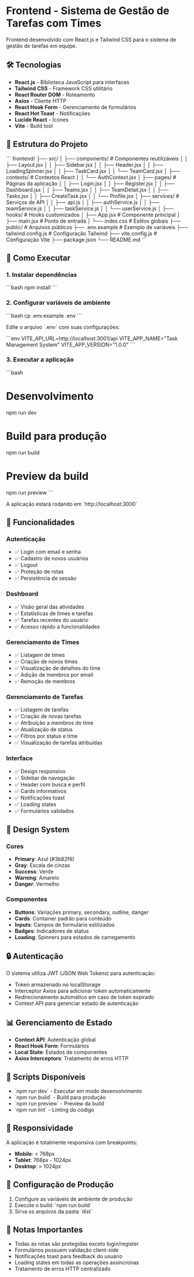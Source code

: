 # Frontend - Sistema de Gestão de Tarefas com Times

Frontend desenvolvido com React.js e Tailwind CSS para o sistema de gestão de tarefas em equipe.

## 🛠️ Tecnologias

- **React.js** - Biblioteca JavaScript para interfaces
- **Tailwind CSS** - Framework CSS utilitário
- **React Router DOM** - Roteamento
- **Axios** - Cliente HTTP
- **React Hook Form** - Gerenciamento de formulários
- **React Hot Toast** - Notificações
- **Lucide React** - Ícones
- **Vite** - Build tool

## 📁 Estrutura do Projeto

\`\`\`
frontend/
├── src/
│   ├── components/         # Componentes reutilizáveis
│   │   ├── Layout.jsx
│   │   ├── Sidebar.jsx
│   │   ├── Header.jsx
│   │   ├── LoadingSpinner.jsx
│   │   ├── TaskCard.jsx
│   │   └── TeamCard.jsx
│   ├── contexts/          # Contextos React
│   │   └── AuthContext.jsx
│   ├── pages/             # Páginas da aplicação
│   │   ├── Login.jsx
│   │   ├── Register.jsx
│   │   ├── Dashboard.jsx
│   │   ├── Teams.jsx
│   │   ├── TeamDetail.jsx
│   │   ├── Tasks.jsx
│   │   ├── CreateTask.jsx
│   │   └── Profile.jsx
│   ├── services/          # Serviços de API
│   │   ├── api.js
│   │   ├── authService.js
│   │   ├── teamService.js
│   │   ├── taskService.js
│   │   └── userService.js
│   ├── hooks/             # Hooks customizados
│   ├── App.jsx            # Componente principal
│   ├── main.jsx           # Ponto de entrada
│   └── index.css          # Estilos globais
├── public/                # Arquivos públicos
├── .env.example           # Exemplo de variáveis
├── tailwind.config.js     # Configuração Tailwind
├── vite.config.js         # Configuração Vite
├── package.json
└── README.md
\`\`\`

## 🚀 Como Executar

### 1. Instalar dependências
\`\`\`bash
npm install
\`\`\`

### 2. Configurar variáveis de ambiente
\`\`\`bash
cp .env.example .env
\`\`\`

Edite o arquivo \`.env\` com suas configurações:

\`\`\`env
VITE_API_URL=http://localhost:3001/api
VITE_APP_NAME="Task Management System"
VITE_APP_VERSION="1.0.0"
\`\`\`

### 3. Executar a aplicação
\`\`\`bash
# Desenvolvimento
npm run dev

# Build para produção
npm run build

# Preview da build
npm run preview
\`\`\`

A aplicação estará rodando em \`http://localhost:3000\`

## 📱 Funcionalidades

### Autenticação
- ✅ Login com email e senha
- ✅ Cadastro de novos usuários
- ✅ Logout
- ✅ Proteção de rotas
- ✅ Persistência de sessão

### Dashboard
- ✅ Visão geral das atividades
- ✅ Estatísticas de times e tarefas
- ✅ Tarefas recentes do usuário
- ✅ Acesso rápido a funcionalidades

### Gerenciamento de Times
- ✅ Listagem de times
- ✅ Criação de novos times
- ✅ Visualização de detalhes do time
- ✅ Adição de membros por email
- ✅ Remoção de membros

### Gerenciamento de Tarefas
- ✅ Listagem de tarefas
- ✅ Criação de novas tarefas
- ✅ Atribuição a membros do time
- ✅ Atualização de status
- ✅ Filtros por status e time
- ✅ Visualização de tarefas atribuídas

### Interface
- ✅ Design responsivo
- ✅ Sidebar de navegação
- ✅ Header com busca e perfil
- ✅ Cards informativos
- ✅ Notificações toast
- ✅ Loading states
- ✅ Formulários validados

## 🎨 Design System

### Cores
- **Primary**: Azul (#3b82f6)
- **Gray**: Escala de cinzas
- **Success**: Verde
- **Warning**: Amarelo
- **Danger**: Vermelho

### Componentes
- **Buttons**: Variações primary, secondary, outline, danger
- **Cards**: Container padrão para conteúdo
- **Inputs**: Campos de formulário estilizados
- **Badges**: Indicadores de status
- **Loading**: Spinners para estados de carregamento

## 🔒 Autenticação

O sistema utiliza JWT (JSON Web Tokens) para autenticação:

- Token armazenado no localStorage
- Interceptor Axios para adicionar token automaticamente
- Redirecionamento automático em caso de token expirado
- Context API para gerenciar estado de autenticação

## 📊 Gerenciamento de Estado

- **Context API**: Autenticação global
- **React Hook Form**: Formulários
- **Local State**: Estados de componentes
- **Axios Interceptors**: Tratamento de erros HTTP

## 🧪 Scripts Disponíveis

- \`npm run dev\` - Executar em modo desenvolvimento
- \`npm run build\` - Build para produção
- \`npm run preview\` - Preview da build
- \`npm run lint\` - Linting do código

## 📱 Responsividade

A aplicação é totalmente responsiva com breakpoints:

- **Mobile**: < 768px
- **Tablet**: 768px - 1024px
- **Desktop**: > 1024px

## 🔧 Configuração de Produção

1. Configure as variáveis de ambiente de produção
2. Execute o build: \`npm run build\`
3. Sirva os arquivos da pasta \`dist\`

## 📝 Notas Importantes

- Todas as rotas são protegidas exceto login/register
- Formulários possuem validação client-side
- Notificações toast para feedback do usuário
- Loading states em todas as operações assíncronas
- Tratamento de erros HTTP centralizado
